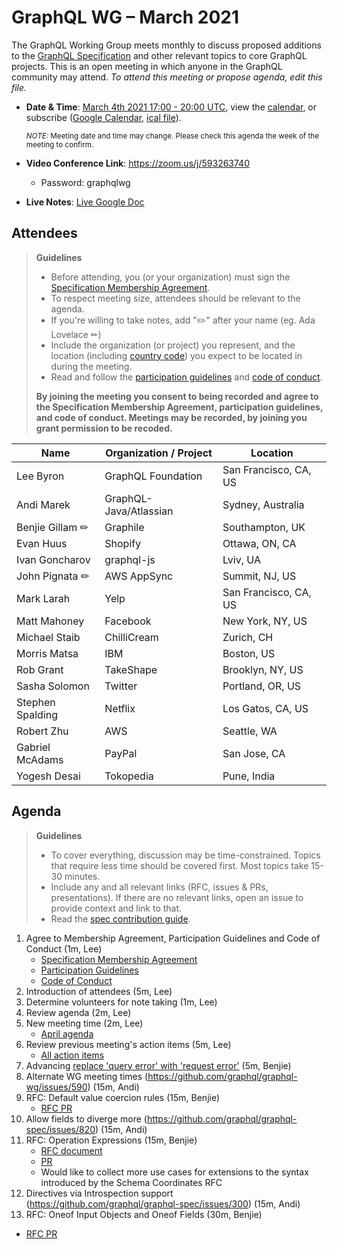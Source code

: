 # GraphQL WG – March 2021

The GraphQL Working Group meets monthly to discuss proposed additions to the
[GraphQL Specification](https://github.com/graphql/graphql-spec) and other
relevant topics to core GraphQL projects. This is an open meeting in which
anyone in the GraphQL community may attend. *To attend this meeting or propose
agenda, edit this file.*

- **Date & Time**: [March 4th 2021 17:00 - 20:00 UTC](https://www.timeanddate.com/worldclock/meetingdetails.html?year=2021&month=3&day=4&hour=17&min=0&sec=0&p1=224&p2=179&p3=136&p4=37&p5=239&p6=101&p7=152), view the [calendar](https://calendar.google.com/calendar/embed?src=linuxfoundation.org_ik79t9uuj2p32i3r203dgv5mo8%40group.calendar.google.com), or subscribe ([Google Calendar](https://calendar.google.com/calendar?cid=bGludXhmb3VuZGF0aW9uLm9yZ19pazc5dDl1dWoycDMyaTNyMjAzZGd2NW1vOEBncm91cC5jYWxlbmRhci5nb29nbGUuY29t), [ical file](https://calendar.google.com/calendar/ical/linuxfoundation.org_ik79t9uuj2p32i3r203dgv5mo8%40group.calendar.google.com/public/basic.ics)).

  <small>*NOTE:* Meeting date and time may change. Please check this agenda the week of the meeting to confirm.</small>
- **Video Conference Link**: https://zoom.us/j/593263740
  - Password: graphqlwg
- **Live Notes**: [Live Google Doc](https://docs.google.com/document/d/1Ltt1oLmW5JU1o0dGk6fDIoxhOQ2buoV__zJ6Vkl2-_Y/edit?usp=sharing)


## Attendees

> **Guidelines**
> - Before attending, you (or your organization) must sign the [Specification Membership Agreement](https://github.com/graphql/foundation).
> - To respect meeting size, attendees should be relevant to the agenda.
> - If you're willing to take notes, add "✏️" after your name (eg. Ada Lovelace ✏)
> - Include the organization (or project) you represent, and the location (including [country code](https://en.wikipedia.org/wiki/List_of_ISO_3166_country_codes#Current_ISO_3166_country_codes)) you expect to be located in during the meeting.
> - Read and follow the [participation guidelines](https://github.com/graphql/graphql-wg#participation-guidelines) and [code of conduct](https://github.com/graphql/foundation/blob/master/CODE-OF-CONDUCT.md).
>
> **By joining the meeting you consent to being recorded and agree to the Specification Membership Agreement, participation guidelines, and code of conduct. Meetings may be recorded, by joining you grant permission to be recoded.**

| Name                     | Organization / Project   | Location
| ------------------------ | ------------------------ | ------------------------
| Lee Byron                | GraphQL Foundation       | San Francisco, CA, US
| Andi Marek               | GraphQL-Java/Atlassian   | Sydney, Australia
| Benjie Gillam ✏          | Graphile                 | Southampton, UK
| Evan Huus                | Shopify                  | Ottawa, ON, CA
| Ivan Goncharov           | graphql-js               | Lviv, UA
| John Pignata ✏           | AWS AppSync              | Summit, NJ, US
| Mark Larah               | Yelp                     | San Francisco, CA, US
| Matt Mahoney             | Facebook                 | New York, NY, US
| Michael Staib            | ChilliCream              | Zurich, CH
| Morris Matsa             | IBM                      | Boston, US
| Rob Grant                | TakeShape                | Brooklyn, NY, US
| Sasha Solomon            | Twitter                  | Portland, OR, US
| Stephen Spalding         | Netflix                  | Los Gatos, CA, US
| Robert Zhu               | AWS                      | Seattle, WA
| Gabriel McAdams          | PayPal                   | San Jose, CA
| Yogesh Desai             | Tokopedia                | Pune, India


## Agenda

> **Guidelines**
> - To cover everything, discussion may be time-constrained. Topics that require less time should be covered first. Most topics take 15-30 minutes.
> - Include any and all relevant links (RFC, issues & PRs, presentations). If there are no relevant links, open an issue to provide context and link to that.
> - Read the [spec contribution guide](https://github.com/graphql/graphql-spec/blob/master/CONTRIBUTING.md).

<!--

Example agenda item:

1. Discuss moving the subscriptions proposal to stage 2 (30m, Lee)
   - [Subscriptions RFC](link.to/the-relevant/pr-or-issue-or-doc)
   - [GraphQL.js PR](github.link/to/the/project/pr)
   - [Another Relevant Link](youre.getting/the-idea.now)

-->

1. Agree to Membership Agreement, Participation Guidelines and Code of Conduct (1m, Lee)
   - [Specification Membership Agreement](https://github.com/graphql/foundation)
   - [Participation Guidelines](https://github.com/graphql/graphql-wg#participation-guidelines)
   - [Code of Conduct](https://github.com/graphql/foundation/blob/master/CODE-OF-CONDUCT.md)
1. Introduction of attendees (5m, Lee)
1. Determine volunteers for note taking (1m, Lee)
1. Review agenda (2m, Lee)
2. New meeting time (2m, Lee)
   - [April agenda](https://github.com/graphql/graphql-wg/blob/main/agendas/2021-04-01.md)
3. Review previous meeting's action items (5m, Lee)
   - [All action items](https://github.com/graphql/graphql-wg/issues?q=is%3Aissue+label%3A%22Action+item+%3Aclapper%3A%22)
4. Advancing [replace 'query error' with 'request error'](https://github.com/graphql/graphql-spec/pull/803) (5m, Benjie)
5. Alternate WG meeting times (https://github.com/graphql/graphql-wg/issues/590) (15m, Andi)
6. RFC: Default value coercion rules (15m, Benjie)
   - [RFC PR](https://github.com/graphql/graphql-spec/pull/793)
7. Allow fields to diverge more (https://github.com/graphql/graphql-spec/issues/820) (15m, Andi)
8. RFC: Operation Expressions (15m, Benjie)
   - [RFC document](https://github.com/benjie/graphql-spec/blob/operation-expressions/rfcs/OperationExpressions.md)
   - [PR](https://github.com/graphql/graphql-spec/pull/823)
   - Would like to collect more use cases for extensions to the syntax introduced by the Schema Coordinates RFC
9. Directives via Introspection support (https://github.com/graphql/graphql-spec/issues/300) (15m, Andi) 
10. RFC: Oneof Input Objects and Oneof Fields (30m, Benjie)
   - [RFC PR](https://github.com/graphql/graphql-spec/pull/825)

